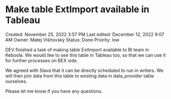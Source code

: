 # Make table ExtImport available in Tableau

Created: November 25, 2022 3:57 PM
Last edited: December 12, 2022 9:07 AM
Owner: Matej Višňovský
Status: Done
Priority: low

DEV finished a task of making table ExtImport available to BI team in Keboola. We would like to see this table in Tableau too, so that we can use it for further processes on BEX side.

We agreed with Slava that it can be directly scheduled to run in writers. We will then join data from this table to existing data in data_provider table ourselves.

Please let me know if you have any questions.